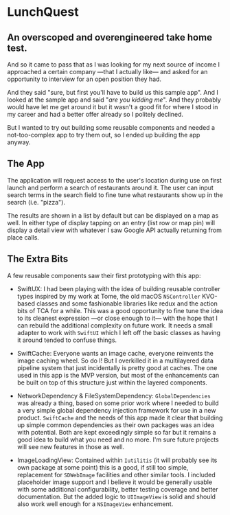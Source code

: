 # LunchQuest

## An overscoped and overengineered take home test.

And so it came to pass that as I was looking for my next source of income I approached a certain company —that I
actually like— and asked for an opportunity to interview for an open position they had.

And they said "sure, but first you'll have to build us this sample app". And I looked at the sample app and said
"_are you kidding me_". And they probably would have let me get around it but it wasn't a good fit for where I stood in
my career and had a better offer already so I politely declined.

But I wanted to try out building some reusable components and needed a not-too-complex app to try them out, so I ended
up building the app anyway.

## The App

The application will request access to the user's location during use on first launch and perform a search of
restaurants around it. The user can input search terms in the search field to fine tune what restaurants show up in the
search (i.e. "pizza").

The results are shown in a list by default but can be displayed on a map as well. In either type of display tapping on
an entry (list row or map pin) will display a detail view with whatever I saw Google API actually returning from place
calls.

## The Extra Bits

A few reusable components saw their first prototyping with this app:

- SwiftUX: I had been playing with the idea of building reusable controller types inspired by my work at Tome, the old
macOS `NSController` KVO-based classes and some fashionable libraries like redux and the action bits of TCA for a while.
This was a good opportunity to fine tune the idea to its cleanest expression —or close enough to it— with the hope that
I can rebuild the additional complexity on future work. It needs a small adapter to work with `SwiftUI` which I left
off the basic classes as having it around tended to confuse things.

- SwiftCache: Everyone wants an image cache, everyone reinvents the image caching wheel. So do I! But I overkilled it in
a multilayered data pipeline system that just incidentally is pretty good at caches. The one used in this app is the
MVP version, but most of the enhancements can be built on top of this structure just within the layered components.

- NetworkDependency & FileSystemDependency: `GlobalDependencies` was already a thing, based on some prior work
where I needed to build a very simple global dependency injection framework for use in a new product. `SwiftCache` and
the needs of this app made it clear that building up simple common dependencies as their own packages was an idea with
potential. Both are kept exceedingly simple so far but it remains a good idea to build what you need and no more. I'm
sure future projects will see new features in those as well.

- ImageLoadingView: Contained within `Iutilitis` (it will probably see its own package at some point) this is a good,
if still too simple, replacement for `SDWebImage` facilities and other similar tools. I included placeholder image
support and I believe it would be generally usable with some additional configurability, better testing coverage and
better documentation. But the added logic to `UIImageView` is solid and should also work well enough for a `NSImageView`
enhancement.
